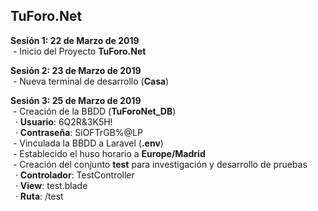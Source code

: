## TuForo.Net

**Sesión 1: 22 de Marzo de 2019**  
	&nbsp;- Inicio del Proyecto **TuForo.Net**    

**Sesión 2: 23 de Marzo de 2019**  
	&nbsp;- Nueva terminal de desarrollo (**Casa**)    

**Sesión 3: 25 de Marzo de 2019**  
	&nbsp;- Creación de la BBDD (**TuForoNet_DB**)  
	&nbsp;&nbsp;· **Usuario**: 6Q2R&3K5H!  
	&nbsp;&nbsp;· **Contraseña**: SiOFTrGB%@LP  
	&nbsp;- Vinculada la BBDD a Laravel (**.env**)  
	&nbsp;- Establecido el huso horario a **Europe/Madrid**  
	&nbsp;- Creación del conjunto **test** para investigación y desarrollo de pruebas  
	&nbsp;&nbsp;· **Controlador**: TestController  
	&nbsp;&nbsp;· **View**: test.blade  
	&nbsp;&nbsp;· **Ruta**: /test  